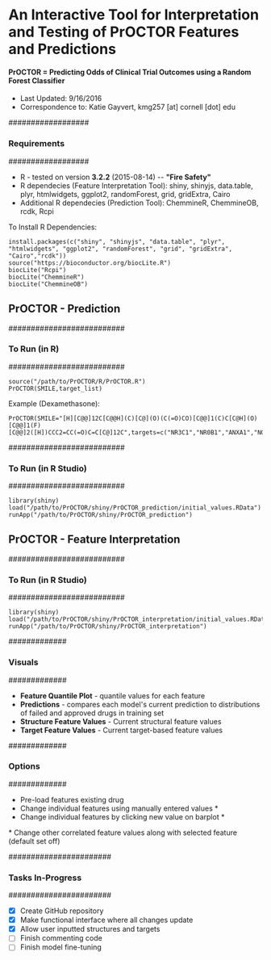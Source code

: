# An Interactive Tool for Interpretation and Testing of PrOCTOR Features and Predictions
#### PrOCTOR = Predicting Odds of Clinical Trial Outcomes using a Random Forest Classifier

- Last Updated: 9/16/2016
- Correspondence to:  Katie Gayvert, kmg257 [at] cornell [dot] edu

##################
### Requirements #
##################
- R - tested on version  **3.2.2** (2015-08-14) -- **"Fire Safety"**
- R dependecies (Feature Interpretation Tool): shiny, shinyjs, data.table, plyr, htmlwidgets, ggplot2, randomForest, grid, gridExtra, Cairo
- Additional R dependecies (Prediction Tool): ChemmineR, ChemmineOB, rcdk, Rcpi


To Install R Dependencies:
```
install.packages(c("shiny", "shinyjs", "data.table", "plyr", "htmlwidgets", "ggplot2", "randomForest", "grid", "gridExtra", "Cairo","rcdk"))
source("https://bioconductor.org/biocLite.R")
biocLite("Rcpi")
biocLite("ChemmineR")
biocLite("ChemmineOB")

```

## PrOCTOR - Prediction
##########################
### To Run (in R) #
##########################
```
source("/path/to/PrOCTOR/R/PrOCTOR.R")
PrOCTOR(SMILE,target_list)
```
Example (Dexamethasone):
```
PrOCTOR(SMILE="[H][C@@]12C[C@@H](C)[C@](O)(C(=O)CO)[C@@]1(C)C[C@H](O)[C@@]1(F)[C@@]2([H])CCC2=CC(=O)C=C[C@]12C",targets=c("NR3C1","NR0B1","ANXA1","NOS2"))
```

##########################
### To Run (in R Studio) #
##########################
```
library(shiny)
load("/path/to/PrOCTOR/shiny/PrOCTOR_prediction/initial_values.RData")
runApp("/path/to/PrOCTOR/shiny/PrOCTOR_prediction")
```


## PrOCTOR - Feature Interpretation
##########################
### To Run (in R Studio) #
##########################
```
library(shiny)
load("/path/to/PrOCTOR/shiny/PrOCTOR_interpretation/initial_values.RData")
runApp("/path/to/PrOCTOR/shiny/PrOCTOR_interpretation")
```

#############
### Visuals #
#############
- **Feature Quantile Plot** - quantile values for each feature
- **Predictions** - compares each model's current prediction to distributions of failed and approved drugs in training set
- **Structure Feature Values** - Current structural feature values 
- **Target Feature Values** - Current target-based feature values

#############
### Options #
#############
- Pre-load features existing drug
- Change individual features using manually entered values *
- Change individual features by clicking new value on barplot *

\* Change other correlated feature values along with selected feature (default set off)

#######################
### Tasks In-Progress #
#######################
- [x] Create GitHub repository
- [x] Make functional interface where all changes update
- [x] Allow user inputted structures and targets
- [ ] Finish commenting code
- [ ] Finish model fine-tuning
